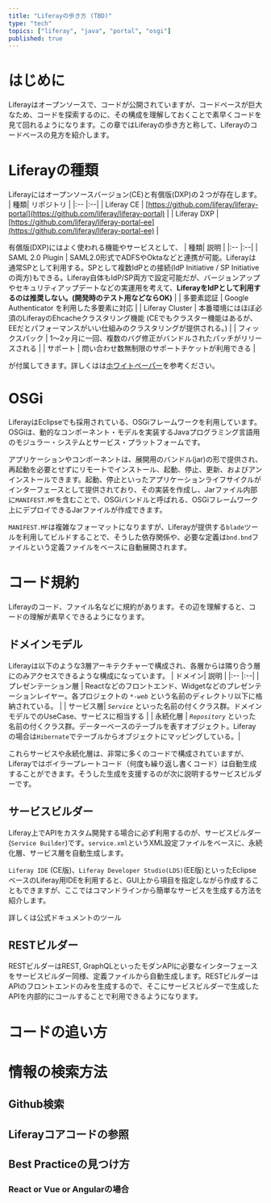 ```yaml
---
title: "Liferayの歩き方 (TBD)"
type: "tech"
topics: ["liferay", "java", "portal", "osgi"]
published: true
---
```


# はじめに
Liferayはオープンソースで、コードが公開されていますが、コードベースが巨大なため、コードを探索するのに、その構成を理解しておくことで素早くコードを見て回れるようになります。この章ではLiferayの歩き方と称して、Liferayのコードベースの見方を紹介します。
# Liferayの種類
Liferayにはオープンソースバージョン(CE)と有償版(DXP)の２つが存在します。
| 種類| リポジトリ |
|:-- |:--|
| Liferay CE | [https://github.com/liferay/liferay-portal](https://github.com/liferay/liferay-portal) |
| Liferay DXP | [https://github.com/liferay/liferay-portal-ee](https://github.com/liferay/liferay-portal-ee) |


有償版(DXP)にはよく使われる機能やサービスとして、
| 種類| 説明 |
|:-- |:--|
| SAML 2.0 Plugin | SAML2.0形式でADFSやOktaなどと連携が可能。Liferayは通常SPとして利用する。SPとして複数IdPとの接続(IdP Initiative / SP Initiativeの両方)もできる。Liferay自体もIdP/SP両方で設定可能だが、バージョンアップやセキュリティアップデートなどの実運用を考えて、**LiferayをIdPとして利用するのは推奨しない。(開発時のテスト用などならOK)** |
| 多要素認証 | Google Authenticator を利用した多要素に対応 |
| Liferay Cluster | 本番環境にはほぼ必須のLiferayのEhcacheクラスタリング機能 (CEでもクラスター機能はあるが、EEだとパフォーマンスがいい仕組みのクラスタリングが提供される。) |
| フィックスパック | 1〜2ヶ月に一回、複数のバグ修正がバンドルされたパッチがリリースされる |
| サポート | 問い合わせ数無制限のサポートチケットが利用できる |

が付属してきます。詳しくはは[ホワイトペーパー](https://www.liferay.com/en-AU/resources/product-info/Comparativo+de+Produtos+-+Liferay+DXP+7.3+vs+Liferay+Portal+CE+7.3)を参考ください。

# OSGi
LiferayはEclipseでも採用されている、OSGiフレームワークを利用しています。OSGiは、動的なコンポーネント・モデルを実装するJavaプログラミング言語用のモジュラー・システムとサービス・プラットフォームです。

アプリケーションやコンポーネントは、展開用のバンドル(jar)の形で提供され、再起動を必要とせずにリモートでインストール、起動、停止、更新、およびアンインストールできます。起動、停止といったアプリケーションライフサイクルがインターフェースとして提供されており、その実装を作成し、Jarファイル内部に`MANIFEST.MF`を含むことで、OSGiバンドルと呼ばれる、OSGiフレームワーク上にデプロイできるJarファイルが作成できます。

`MANIFEST.MF`は複雑なフォーマットになりますが、Liferayが提供する`blade`ツールを利用してビルドすることで、そうした依存関係や、必要な定義は`bnd.bnd`ファイルという定義ファイルをベースに自動展開されます。
# コード規約
Liferayのコード、ファイル名などに規約があります。その辺を理解すると、コードの理解が素早くできるようになります。

## ドメインモデル
Liferayは以下のような3層アーキテクチャーで構成され、各層からは隣り合う層にのみアクセスできるような構成になっています。
| ドメイン| 説明 |
|:-- |:--|
| プレゼンテーション層 | Reactなどのフロントエンド、Widgetなどのプレゼンテーションレイヤー。各プロジェクトの *`*-web`* という名前のディレクトリ以下に格納されている。 |
| サービス層| *`Service`* といった名前の付くクラス群。ドメインモデルでのUseCase、サービスに相当する |
| 永続化層 | *`Repository`* といった名前の付くクラス群。データーベースのテーブルを表すオブジェクト。Liferayの場合は`Hibernate`でテーブルからオブジェクトにマッピングしている。|

これらサービスや永続化層は、非常に多くのコードで構成されていますが、Liferayではボイラープレートコード（何度も繰り返し書くコード）は自動生成することができます。そうした生成を支援するのが次に説明するサービスビルダーです。
## サービスビルダー
Liferay上でAPIをカスタム開発する場合に必ず利用するのが、サービスビルダー(`Service Builder`)です。`service.xml`というXML設定ファイルをベースに、永続化層、サービス層を自動生成します。

`Liferay IDE` (CE版)、`Liferay Developer Studio(LDS)`(EE版)といったEclipseベースのLiferay用IDEを利用すると、GUI上から項目を指定しながら作成することもできますが、ここではコマンドラインから簡単なサービスを生成する方法を紹介します。

詳しくは公式ドキュメントのツール

## RESTビルダー
RESTビルダーはREST, GraphQLといったモダンAPIに必要なインターフェースをサービスビルダー同様、定義ファイルから自動生成します。RESTビルダーはAPIのフロントエンドのみを生成するので、そこにサービスビルダーで生成したAPIを内部的にコールすることで利用できるようになります。

# コードの追い方
# 情報の検索方法
## Github検索
## Liferayコアコードの参照
## Best Practiceの見つけ方
### React or Vue or Angularの場合